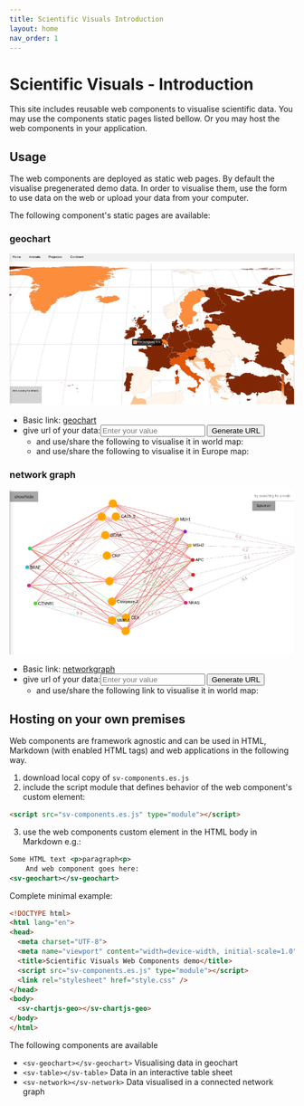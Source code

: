 ```yaml
---
title: Scientific Visuals Introduction
layout: home
nav_order: 1
---
```


# Scientific Visuals - Introduction

This site includes reusable web components to visualise scientific data. You may use the components static pages listed bellow. Or you may host the web components in your application.

## Usage

The web components are deployed as static web pages. By default the visualise pregenerated demo data. 
In order to visualise them, use the form to use data on the web or upload your data from your computer.

The following component's static pages are available:
### geochart

![geochart image](img/geochart.png)
<script> function generateURL() {
    const input = document.getElementById('userInput').value.trim();
    if(input) {
        const prefixURL = window.location.href+'geochart.html#';
        const fullURL = prefixURL + encodeURIComponent(input);
        const fullURLEurope = prefixURL + encodeURIComponent(input)+'&europe';
        document.getElementById('generatedURL').innerHTML = `<a href="${fullURL}" target="_blank">${fullURL}</a>`;
        document.getElementById('generatedEUURL').innerHTML = `<a href="${fullURL}" target="_blank">${fullURLEurope}</a>`;
    } else {
        document.getElementById('generatedURL').innerHTML = 'Please enter a value.';
    }
}
</script>

<script> function generateNetworkURL() {
    const input = document.getElementById('userNetworkInput').value.trim();
    if(input) {
        const prefixURL = window.location.href+'networkgraph.html#';
        const fullURL = prefixURL + encodeURIComponent(input);
        document.getElementById('generatedNetworkURL').innerHTML = `<a href="${fullURL}" target="_blank">${fullURL}</a>`;
        
    } else {
        document.getElementById('generatedNetworkURL').innerHTML = 'Please enter a value.';
    }
}
</script>
* Basic link: [geochart](geochart.html)
* give url of your data:<input type="text" id="userInput" placeholder="Enter your value" /> <button onclick="generateURL()">Generate URL</button> 
   * and use/share the following to visualise it in world map: <span id="generatedURL"></span>
   * and use/share the following to visualise it in Europe map: <span id="generatedEUURL"></span>

### network graph
![network graph image](img/networkgraph.png)

* Basic link: [networkgraph](networkgraph.html)
* give url of your data:<input type="text" id="userNetworkInput" placeholder="Enter your value" /> <button onclick="generateNetworkURL()">Generate URL</button> 
   * and use/share the following link to visualise it in world map: <span id="generatedNetworkURL"></span>



## Hosting on your own premises 

Web components are framework agnostic and can be used in HTML, Markdown (with enabled HTML tags) and web applications in the following way.
1. download local copy of `sv-components.es.js` 
2. include the script module that defines behavior of the web component's custom element: 
```html
<script src="sv-components.es.js" type="module"></script>
```
3. use the web components custom element in the HTML body in Markdown e.g.:

```xml
Some HTML text <p>paragraph<p>
    And web component goes here:
<sv-geochart></sv-geochart>
```

Complete minimal example:
```html
<!DOCTYPE html>
<html lang="en">
<head>
  <meta charset="UTF-8">
  <meta name="viewport" content="width=device-width, initial-scale=1.0">
  <title>Scientific Visuals Web Components demo</title>
  <script src="sv-components.es.js" type="module"></script>
  <link rel="stylesheet" href="style.css" />
</head>
<body>  
  <sv-chartjs-geo></sv-chartjs-geo>
</body>
</html>
```


The following components are available

* `<sv-geochart></sv-geochart>` Visualising data in geochart
* `<sv-table></sv-table>` Data in an interactive table sheet
* `<sv-network></sv-network>` Data visualised in a connected network graph

